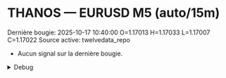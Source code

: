 # THANOS — EURUSD M5 (auto/15m)
Dernière bougie: 2025-10-17 10:40:00  O=1.17013  H=1.17033  L=1.17007  C=1.17022
Source active: twelvedata_repo

- Aucun signal sur la dernière bougie.

<details><summary>Debug</summary>

- TD_API_KEY manquant.

</details>